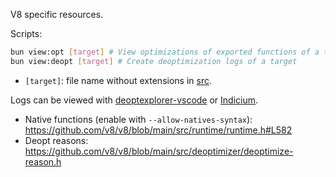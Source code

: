 V8 specific resources.

Scripts:
```sh
bun view:opt [target] # View optimizations of exported functions of a target
bun view:deopt [target] # Create deoptimization logs of a target
```
- `[target]`: file name without extensions in [src](./src).

Logs can be viewed with [deoptexplorer-vscode](https://github.com/microsoft/deoptexplorer-vscode) or [Indicium](https://v8.github.io/tools/head/system-analyzer/index.html).

- Native functions (enable with `--allow-natives-syntax`): https://github.com/v8/v8/blob/main/src/runtime/runtime.h#L582
- Deopt reasons: https://github.com/v8/v8/blob/main/src/deoptimizer/deoptimize-reason.h